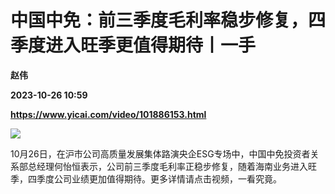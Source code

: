 # 中国中免：前三季度毛利率稳步修复，四季度进入旺季更值得期待丨一手
**赵伟**

**2023-10-26 10:59**

**https://www.yicai.com/video/101886153.html**

![](http://imgcdn.yicai.com/vms-new/2023/10/f2a07437-d40f-4c08-b752-d28858243d2d.jpg) 

10月26日，在沪市公司高质量发展集体路演央企ESG专场中，中国中免投资者关系部总经理何怡恒表示，公司前三季度毛利率正稳步修复，随着海南业务进入旺季，四季度公司业绩更加值得期待。更多详情请点击视频，一看究竟。